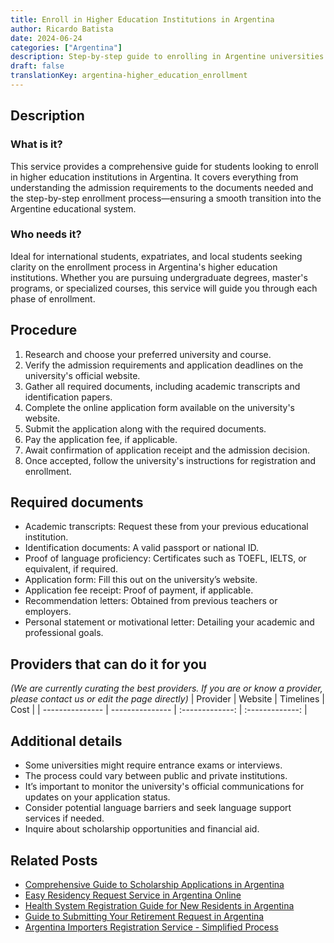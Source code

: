```yaml
---
title: Enroll in Higher Education Institutions in Argentina
author: Ricardo Batista
date: 2024-06-24
categories: ["Argentina"]
description: Step-by-step guide to enrolling in Argentine universities. Gather required documents, understand the process, and embark on your educational journey.
draft: false
translationKey: argentina-higher_education_enrollment
---
```


## Description
### What is it?
This service provides a comprehensive guide for students looking to enroll in higher education institutions in Argentina. It covers everything from understanding the admission requirements to the documents needed and the step-by-step enrollment process—ensuring a smooth transition into the Argentine educational system.

### Who needs it?
Ideal for international students, expatriates, and local students seeking clarity on the enrollment process in Argentina's higher education institutions. Whether you are pursuing undergraduate degrees, master's programs, or specialized courses, this service will guide you through each phase of enrollment.

## Procedure

1. Research and choose your preferred university and course.
2. Verify the admission requirements and application deadlines on the university's official website.
3. Gather all required documents, including academic transcripts and identification papers.
4. Complete the online application form available on the university's website.
5. Submit the application along with the required documents.
6. Pay the application fee, if applicable.
7. Await confirmation of application receipt and the admission decision.
8. Once accepted, follow the university's instructions for registration and enrollment.


## Required documents

- Academic transcripts: Request these from your previous educational institution.
- Identification documents: A valid passport or national ID.
- Proof of language proficiency: Certificates such as TOEFL, IELTS, or equivalent, if required.
- Application form: Fill this out on the university’s website.
- Application fee receipt: Proof of payment, if applicable.
- Recommendation letters: Obtained from previous teachers or employers.
- Personal statement or motivational letter: Detailing your academic and professional goals.


## Providers that can do it for you
_(We are currently curating the best providers. If you are or know a provider, please contact us or edit the page directly)_
| Provider        |     Website     |     Timelines    |       Cost      |
| --------------- | --------------- |  :-------------: | :-------------: |

## Additional details

- Some universities might require entrance exams or interviews.
- The process could vary between public and private institutions.
- It’s important to monitor the university's official communications for updates on your application status.
- Consider potential language barriers and seek language support services if needed.
- Inquire about scholarship opportunities and financial aid.

## Related Posts

- [Comprehensive Guide to Scholarship Applications in Argentina](https://tramitit.com/guides/argentina/scholarship_application/)
- [Easy Residency Request Service in Argentina Online](https://tramitit.com/guides/argentina/residency_request/)
- [Health System Registration Guide for New Residents in Argentina](https://tramitit.com/guides/argentina/health_system_registration/)
- [Guide to Submitting Your Retirement Request in Argentina](https://tramitit.com/guides/argentina/retirement_request/)
- [Argentina Importers Registration Service - Simplified Process](https://tramitit.com/guides/argentina/importers_registration/)